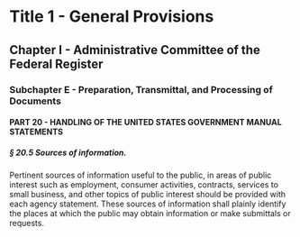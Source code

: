 
# Title 1 - General Provisions
## Chapter I - Administrative Committee of the Federal Register
### Subchapter E - Preparation, Transmittal, and Processing of Documents
#### PART 20 - HANDLING OF THE UNITED STATES GOVERNMENT MANUAL STATEMENTS
##### § 20.5 Sources of information.

Pertinent sources of information useful to the public, in areas of public interest such as employment, consumer activities, contracts, services to small business, and other topics of public interest should be provided with each agency statement. These sources of information shall plainly identify the places at which the public may obtain information or make submittals or requests.
